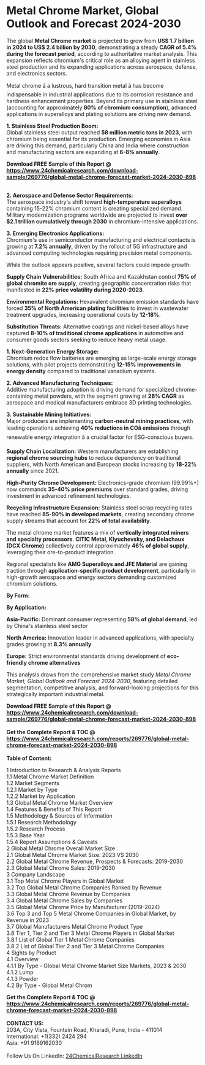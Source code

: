 <h1>Metal Chrome Market, Global Outlook and Forecast 2024-2030</h1><p>The global <strong>Metal Chrome market</strong> is projected to grow from <strong>US$ 1.7 billion in 2024 to US$ 2.4 billion by 2030</strong>, demonstrating a steady <strong>CAGR of 5.4% during the forecast period</strong>, according to authoritative market analysis. This expansion reflects chromium's critical role as an alloying agent in stainless steel production and its expanding applications across aerospace, defense, and electronics sectors.</p><p>Metal chrome â a lustrous, hard transition metal â has become indispensable in industrial applications due to its corrosion resistance and hardness enhancement properties. Beyond its primary use in stainless steel (accounting for approximately <strong>80% of chromium consumption</strong>), advanced applications in superalloys and plating solutions are driving new demand.</p><p><strong>1. Stainless Steel Production Boom:</strong><br>
Global stainless steel output reached <strong>58 million metric tons in 2023</strong>, with chromium being essential for its production. Emerging economies in Asia are driving this demand, particularly China and India where construction and manufacturing sectors are expanding at <strong>6-8% annually</strong>.</p><div><b>Download FREE Sample of this Report @ 
            <a href="https://www.24chemicalresearch.com/download-sample/269776/global-metal-chrome-forecast-market-2024-2030-898">
            https://www.24chemicalresearch.com/download-sample/269776/global-metal-chrome-forecast-market-2024-2030-898</a></b></div><br><p><strong>2. Aerospace and Defense Sector Requirements:</strong><br>
The aerospace industry's shift toward <strong>high-temperature superalloys</strong> containing 15-22% chromium content is creating specialized demand. Military modernization programs worldwide are projected to invest <strong>over $2.1 trillion cumulatively through 2030</strong> in chromium-intensive applications.</p><p><strong>3. Emerging Electronics Applications:</strong><br>
Chromium's use in semiconductor manufacturing and electrical contacts is growing at <strong>7.2% annually</strong>, driven by the rollout of 5G infrastructure and advanced computing technologies requiring precision metal components.</p><p>While the outlook appears positive, several factors could impede growth:</p><p><strong>Supply Chain Vulnerabilities:</strong> South Africa and Kazakhstan control <strong>75% of global chromite ore supply</strong>, creating geographic concentration risks that manifested in <strong>22% price volatility during 2020-2023</strong>.</p><p><strong>Environmental Regulations:</strong> Hexavalent chromium emission standards have forced <strong>35% of North American plating facilities</strong> to invest in wastewater treatment upgrades, increasing operational costs by <strong>12-18%</strong>.</p><p><strong>Substitution Threats:</strong> Alternative coatings and nickel-based alloys have captured <strong>8-10% of traditional chrome applications</strong> in automotive and consumer goods sectors seeking to reduce heavy metal usage.</p><p><strong>1. Next-Generation Energy Storage:</strong><br>
Chromium redox flow batteries are emerging as large-scale energy storage solutions, with pilot projects demonstrating <strong>12-15% improvements in energy density</strong> compared to traditional vanadium systems.</p><p><strong>2. Advanced Manufacturing Techniques:</strong><br>
Additive manufacturing adoption is driving demand for specialized chrome-containing metal powders, with the segment growing at <strong>28% CAGR</strong> as aerospace and medical manufacturers embrace 3D printing technologies.</p><p><strong>3. Sustainable Mining Initiatives:</strong><br>
Major producers are implementing <strong>carbon-neutral mining practices</strong>, with leading operations achieving <strong>40% reductions in COâ emissions</strong> through renewable energy integration â a crucial factor for ESG-conscious buyers.</p><p><strong>Supply Chain Localization:</strong> Western manufacturers are establishing <strong>regional chrome sourcing hubs</strong> to reduce dependency on traditional suppliers, with North American and European stocks increasing by <strong>18-22% annually</strong> since 2021.</p><p><strong>High-Purity Chrome Development:</strong> Electronics-grade chromium (99.99%+) now commands <strong>35-40% price premiums</strong> over standard grades, driving investment in advanced refinement technologies.</p><p><strong>Recycling Infrastructure Expansion:</strong> Stainless steel scrap recycling rates have reached <strong>85-90% in developed markets</strong>, creating secondary chrome supply streams that account for <strong>22% of total availability</strong>.</p><p>The metal chrome market features a mix of <strong>vertically integrated miners and specialty processors</strong>. <strong>CITIC Metal, Klyuchevsky, and Delachaux (DCX Chrome)</strong> collectively control approximately <strong>46% of global supply</strong>, leveraging their ore-to-product integration.</p><p>Regional specialists like <strong>AMG Superalloys and JFE Material</strong> are gaining traction through <strong>application-specific product development</strong>, particularly in high-growth aerospace and energy sectors demanding customized chromium solutions.</p><p><strong>By Form:</strong></p><p><strong>By Application:</strong></p><p><strong>Asia-Pacific:</strong> Dominant consumer representing <strong>58% of global demand</strong>, led by China's stainless steel sector</p><p><strong>North America:</strong> Innovation leader in advanced applications, with specialty grades growing at <strong>8.3% annually</strong></p><p><strong>Europe:</strong> Strict environmental standards driving development of <strong>eco-friendly chrome alternatives</strong></p><p>This analysis draws from the comprehensive market study <em>Metal Chrome Market, Global Outlook and Forecast 2024-2030</em>, featuring detailed segmentation, competitive analysis, and forward-looking projections for this strategically important industrial metal.</p><div><b>Download FREE Sample of this Report @ 
            <a href="https://www.24chemicalresearch.com/download-sample/269776/global-metal-chrome-forecast-market-2024-2030-898">
            https://www.24chemicalresearch.com/download-sample/269776/global-metal-chrome-forecast-market-2024-2030-898</a></b></div><br><div><b>Get the Complete Report & TOC @ 
            <a href="https://www.24chemicalresearch.com/reports/269776/global-metal-chrome-forecast-market-2024-2030-898">
            https://www.24chemicalresearch.com/reports/269776/global-metal-chrome-forecast-market-2024-2030-898</a></b></div><br>
            <b>Table of Content:</b><p>1 Introduction to Research & Analysis Reports<br />
    1.1 Metal Chrome Market Definition<br />
    1.2 Market Segments<br />
        1.2.1 Market by Type<br />
        1.2.2 Market by Application<br />
    1.3 Global Metal Chrome Market Overview<br />
    1.4 Features & Benefits of This Report<br />
    1.5 Methodology & Sources of Information<br />
        1.5.1 Research Methodology<br />
        1.5.2 Research Process<br />
        1.5.3 Base Year<br />
        1.5.4 Report Assumptions & Caveats<br />
2 Global Metal Chrome Overall Market Size<br />
    2.1 Global Metal Chrome Market Size: 2023 VS 2030<br />
    2.2 Global Metal Chrome Revenue, Prospects & Forecasts: 2019-2030<br />
    2.3 Global Metal Chrome Sales: 2019-2030<br />
3 Company Landscape<br />
    3.1 Top Metal Chrome Players in Global Market<br />
    3.2 Top Global Metal Chrome Companies Ranked by Revenue<br />
    3.3 Global Metal Chrome Revenue by Companies<br />
    3.4 Global Metal Chrome Sales by Companies<br />
    3.5 Global Metal Chrome Price by Manufacturer (2019-2024)<br />
    3.6 Top 3 and Top 5 Metal Chrome Companies in Global Market, by Revenue in 2023<br />
    3.7 Global Manufacturers Metal Chrome Product Type<br />
    3.8 Tier 1, Tier 2 and Tier 3 Metal Chrome Players in Global Market<br />
        3.8.1 List of Global Tier 1 Metal Chrome Companies<br />
        3.8.2 List of Global Tier 2 and Tier 3 Metal Chrome Companies<br />
4 Sights by Product<br />
    4.1 Overview<br />
        4.1.1 By Type - Global Metal Chrome Market Size Markets, 2023 & 2030<br />
        4.1.2 Lump<br />
        4.1.3 Powder<br />
    4.2 By Type - Global Metal Chrom</p><div><b>Get the Complete Report & TOC @ 
            <a href="https://www.24chemicalresearch.com/reports/269776/global-metal-chrome-forecast-market-2024-2030-898">
            https://www.24chemicalresearch.com/reports/269776/global-metal-chrome-forecast-market-2024-2030-898</a></b></div><br><b>CONTACT US:</b><br>
            203A, City Vista, Fountain Road, Kharadi, Pune, India - 411014<br>
            International: +1(332) 2424 294<br>
            Asia: +91 9169162030 <br><br>
            Follow Us On LinkedIn: <a href="https://www.linkedin.com/company/24chemicalresearch/">24ChemicalResearch LinkedIn</a>